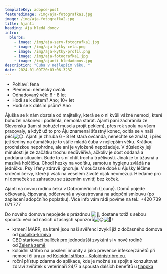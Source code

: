 ```yaml
---
templateKey: adopce-post
featuredimage: /img/aja-fotografka1.jpg
image: /img/aja-fotografka2.jpg
title: Ajanti
heading: Ája hledá domov
intro:
  blurbs:
    - image: /img/aja-sery-fotografka1.jpg
    - image: /img/aja-kytky-cela.png
    - image: /img/aja-kytky-profil.png
    - image: /img/aja-fotografka1.jpg
    - image: /img/ajanti-hledadomov.jpg
description: "Čuba v nejlepším věku. "
date: 2024-01-09T20:03:06.323Z
---
```

* Pohlaví: fena
* Plemeno: německý ovčak
* Odhadovaný věk: 6 - 8 let
* Hodí se k dětem? Ano; 10+ let
* Hodí se k dalším psům? Ano

Ájuška se k nám dostala od majitelky, která se o ni kvůli vážné nemoci, které bohužel nakonec i podlehla, nemohla starat. Ajanti paní zachránila ze Slovenska (tam si bohužel musela projít peklem), přes rok spolu na všem pracovaly, a když už to pro Áju znamenal šťastný konec, ocitla se v naší péči![😔](https://static.xx.fbcdn.net/images/emoji.php/v9/tca/1.5/16/1f614.png). Ajanti je zhruba 6 - 8 let stará ovčanda, nenechte se zmást, i přes její šediny na čumáčku je to stále mladá čuba v nejlepším věku. Krátkou procházkou nepohrdne, ale ani je vyloženě nepožaduje. V důsledky její minulosti je ze začátku trochu nedůvěřivá, ačkoliv je dost oddaná a poddaná situacím. Bude to s ní chtít trochu trpělivosti. Jinak je to úžasná a mazlivá holčička. Chodí hezky na vodítku, samotu a hygienu zvládá na jedničku. Psy i feny zdravě ignoruje. V současné době u Ájušky léčíme srdeční červy, které ji však na veselém životě nijak neomezuji. Hledáme pro ni domeček se zahradou se zázemím uvnitř, bez koček. 

Ajanti na novou rodinu čeká v Dobroměřicích (Louny). Domů pojede očkovaná, čipovaná, odčervená a vykastrovaná n﻿a adopční smlouvu (po zaplacení adopčního poplatku). Více info vám rádi povíme na tel.: +420 739 071 777

Do nového domova nepojede s prázdnou ![🤩](https://static.xx.fbcdn.net/images/emoji.php/v9/t58/1/16/1f929.png), dostane totiž s sebou spoustu věcí od našich úžasných sponzorů![😍](https://static.xx.fbcdn.net/images/emoji.php/v9/t2/1/16/1f60d.png)![🥳](https://static.xx.fbcdn.net/images/emoji.php/v9/t6d/1/16/1f973.png)!

* krmení MARP, na které jsou naši svěřenci zvyklí již z dočasného domova od [pučálka-krmiva](https://www.krmiva-pucalka.cz/)
* CBD startovací balíček pro jednodušší zvykání si v nové rodině od [Zelená země](https://www.zelenazeme.cz/)
* koloidní stříbro na posílení imunity a jako prevence infekce/zánětů při nemoci či úrazu od [Koloidní stříbro - Koloidnistribro.eu](https://koloidnistribro.eu/).
* roční přístup zdarma do aplikace, kde je možné se spojit a konzultovat zdraví zvířátek s veterináři 24/7 a spousta dalších benefitů u [tlappka](https://www.tlappka.cz/)